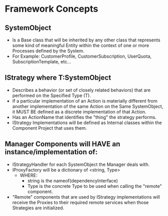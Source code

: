 # Framework Concepts

## SystemObject
 * Is a Base class that will be inherited by any other class that represents some kind of meaningful Entity within the context of one or more Processes defined by the System.  
 * For Example:  CustomerProfile, CustomerSubscription, UserQuota, SubscriptionTemplate, etc...

## IStrategy<T> where T:SystemObject  
 * Describes a behavior (or set of closely related behaviors) that are performed on the Specified Type (T).  
 * If a particular implementation of an Action is materially different from another implementation of the same Action on the Same SystemObject, it MUST BE defined as a discrete implementation of that Action.
 * Has an ActionName that identifies the "thing" the strategy performs.
 * IStrategy<T> Implementations will be defined as Internal classes within the Component Project that uses them.

## Manager Components will HAVE an instance/implementation of:
 * IStrategyHandler<T> for each SystemObject the Manager deals with.
 * IProxyFactory will be a dictionary of <string, Type>
   * WHERE:
     * string is the nameof(dependencyInterface)
     * Type is the concrete Type to be used when calling the "remote" component.
 * "Remote" components that are used by IStrategy implementations will receive the Proxies to their required remote services when those Strategies are initialized.
